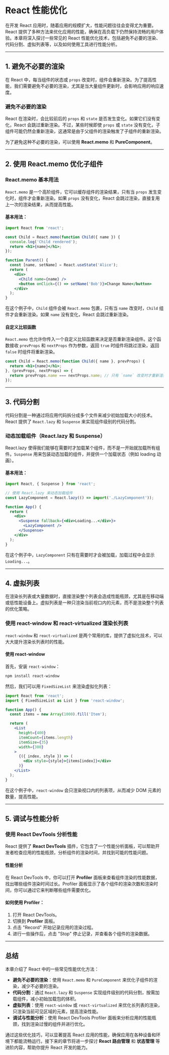 # React 性能优化

在开发 React 应用时，随着应用的规模扩大，性能问题往往会变得尤为重要。React 提供了多种方法来优化应用的性能，确保在高负载下仍然保持流畅的用户体验。本章将深入探讨一些常见的 React 性能优化技术，包括避免不必要的渲染、代码分割、虚拟列表等，以及如何使用工具进行性能分析。

---

## **1. 避免不必要的渲染**

在 React 中，每当组件的状态或 `props` 改变时，组件会重新渲染。为了提高性能，我们需要避免不必要的渲染，尤其是当大量组件更新时，会影响应用的响应速度。

### **避免不必要的渲染**

React 在渲染时，会比较前后的 `props` 和 `state` 是否发生变化。如果它们没有变化，React 会跳过重新渲染。不过，某些时候即使 `props` 或 `state` 没有变化，子组件可能仍然会重新渲染，这通常是由于父组件的渲染触发了子组件的重新渲染。

为了避免这种不必要的渲染，可以使用 **React.memo** 和 **PureComponent**。

---

## **2. 使用 React.memo 优化子组件**

### **React.memo 基本用法**

`React.memo` 是一个高阶组件，它可以缓存组件的渲染结果，只有当 `props` 发生变化时，组件才会重新渲染。如果 `props` 没有变化，React 会跳过渲染，直接复用上一次的渲染结果，从而提高性能。

#### **基本用法：**

```jsx
import React from 'react';

const Child = React.memo(function Child({ name }) {
  console.log('Child rendered');
  return <h1>{name}</h1>;
});

function Parent() {
  const [name, setName] = React.useState('Alice');
  return (
    <div>
      <Child name={name} />
      <button onClick={() => setName('Bob')}>Change Name</button>
    </div>
  );
}
```

在这个例子中，`Child` 组件会被 `React.memo` 包裹，只有当 `name` 改变时，`Child` 组件才会重新渲染。如果 `name` 没有变化，React 会跳过重新渲染。

#### **自定义比较函数**

`React.memo` 也允许你传入一个自定义比较函数来决定是否重新渲染组件。这个函数接收 `prevProps` 和 `nextProps` 作为参数，返回 `true` 时组件将跳过渲染，返回 `false` 时组件将重新渲染。

```jsx
const Child = React.memo(function Child({ name }, prevProps) {
  return <h1>{name}</h1>;
}, (prevProps, nextProps) => {
  return prevProps.name === nextProps.name; // 只有 `name` 改变时才重新渲染
});
```

---

## **3. 代码分割**

代码分割是一种通过将应用代码拆分成多个文件来减少初始加载大小的技术。React 提供了 `React.lazy` 和 `Suspense` 来实现组件级别的代码分割。

### **动态加载组件（React.lazy 和 Suspense）**

React.lazy 使得我们能够在需要时才加载某个组件，而不是一开始就加载所有组件。`Suspense` 用来包装动态加载的组件，并提供一个加载状态（例如 loading 动画）。

#### **基本用法：**

```jsx
import React, { Suspense } from 'react';

// 使用 React.lazy 来动态加载组件
const LazyComponent = React.lazy(() => import('./LazyComponent'));

function App() {
  return (
    <div>
      <Suspense fallback={<div>Loading...</div>}>
        <LazyComponent />
      </Suspense>
    </div>
  );
}
```

在这个例子中，`LazyComponent` 只有在需要时才会被加载，加载过程中会显示 `Loading...`。

---

## **4. 虚拟列表**

在渲染长列表或大量数据时，直接渲染整个列表会造成性能瓶颈，尤其是在移动端或低性能设备上。虚拟列表是一种只渲染当前视口内的元素，而不是渲染整个列表的优化策略。

### **使用 react-window 和 react-virtualized 渲染长列表**

`react-window` 和 `react-virtualized` 是两个常用的库，提供了虚拟化技术，可以大大提升渲染长列表时的性能。

#### **使用 react-window**

首先，安装 `react-window`：

```bash
npm install react-window
```

然后，我们可以用 `FixedSizeList` 来渲染虚拟化列表：

```jsx
import React from 'react';
import { FixedSizeList as List } from 'react-window';

function App() {
  const items = new Array(1000).fill('Item');

  return (
    <List
      height={400}
      itemCount={items.length}
      itemSize={35}
      width={300}
    >
      {({ index, style }) => (
        <div style={style}>{items[index]}</div>
      )}
    </List>
  );
}
```

在这个例子中，`react-window` 会只渲染视口内的列表项，从而减少 DOM 元素的数量，提高性能。

---

## **5. 调试与性能分析**

### **使用 React DevTools 分析性能**

React 提供了 **React DevTools** 插件，它包含了一个性能分析面板，可以帮助开发者检查应用的性能瓶颈，分析组件的渲染时间，并找到可能的性能问题。

#### **性能分析**

在 React DevTools 中，你可以打开 **Profiler** 面板来查看组件渲染的性能数据，找出哪些组件渲染时间过长。Profiler 面板显示了各个组件的渲染次数和渲染时间，你可以通过它来判断哪些组件需要优化。

#### **如何使用 Profiler：**

1. 打开 React DevTools。
2. 切换到 **Profiler** 面板。
3. 点击 "Record" 开始记录应用的渲染过程。
4. 进行一些操作后，点击 "Stop" 停止记录，并查看各个组件的渲染数据。

---

## **总结**

本章介绍了 React 中的一些常见性能优化方法：

- **避免不必要的渲染**：使用 `React.memo` 和 `PureComponent` 来优化子组件的渲染，减少不必要的渲染。
- **代码分割**：通过 `React.lazy` 和 `Suspense` 实现组件级别的代码分割，按需加载组件，减小初始加载包的体积。
- **虚拟列表**：使用 `react-window` 或 `react-virtualized` 来优化长列表的渲染，只渲染当前可见区域的元素，提高渲染性能。
- **调试与性能分析**：使用 React DevTools Profiler 面板来分析应用的性能瓶颈，找到渲染过慢的组件并进行优化。

通过这些优化技巧，可以显著提高 React 应用的性能，确保应用在各种设备和环境下都能流畅运行。接下来的章节将进一步探讨 **React 路由管理** 和 **状态管理** 等进阶内容，帮助你提升 React 开发的能力。
